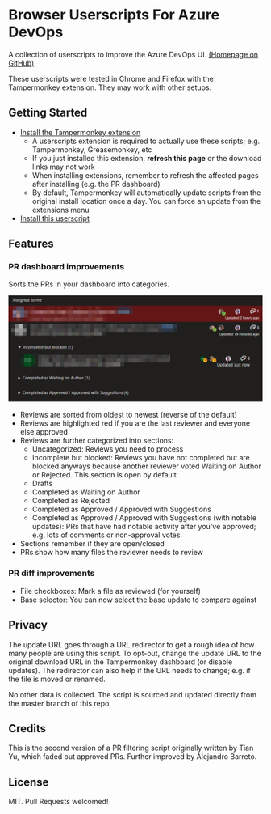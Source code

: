 # Browser Userscripts For Azure DevOps

A collection of userscripts to improve the Azure DevOps UI. [(Homepage on GitHub)](https://github.com/alejandro5042/azdo-userscripts)

These userscripts were tested in Chrome and Firefox with the Tampermonkey extension. They may work with other setups.

## Getting Started

- [Install the Tampermonkey extension](https://tampermonkey.net/)
  - A userscripts extension is required to actually use these scripts; e.g. Tampermonkey, Greasemonkey, etc
  - If you just installed this extension, **refresh this page** or the download links may not work
  - When installing extensions, remember to refresh the affected pages after installing (e.g. the PR dashboard)
  - By default, Tampermonkey will automatically update scripts from the original install location once a day. You can force an update from the extensions menu
- [Install this userscript](https://github.com/alejandro5042/azdo-userscripts/raw/master/src/azdo-pr-dashboard.user.js)

## Features

### PR dashboard improvements

Sorts the PRs in your dashboard into categories.

![(Picture of an example dashboard)](static/azdo-pr-dashboard-example.png)

- Reviews are sorted from oldest to newest (reverse of the default)
- Reviews are highlighted red if you are the last reviewer and everyone else approved
- Reviews are further categorized into sections:
  - Uncategorized: Reviews you need to process
  - Incomplete but blocked: Reviews you have not completed but are blocked anyways because another reviewer voted Waiting on Author or Rejected. This section is open by default
  - Drafts
  - Completed as Waiting on Author
  - Completed as Rejected
  - Completed as Approved / Approved with Suggestions
  - Completed as Approved / Approved with Suggestions (with notable updates): PRs that have had notable activity after you've approved; e.g. lots of comments or non-approval votes
- Sections remember if they are open/closed
- PRs show how many files the reviewer needs to review

### PR diff improvements

- File checkboxes: Mark a file as reviewed (for yourself)
- Base selector: You can now select the base update to compare against

## Privacy

The update URL goes through a URL redirector to get a rough idea of how many people are using this script. To opt-out, change the update URL to the original download URL in the Tampermonkey dashboard (or disable updates). The redirector can also help if the URL needs to change; e.g. if the file is moved or renamed.

No other data is collected. The script is sourced and updated directly from the master branch of this repo.

## Credits

This is the second version of a PR filtering script originally written by Tian Yu, which faded out approved PRs. Further improved by Alejandro Barreto.

## License

MIT. Pull Requests welcomed!
